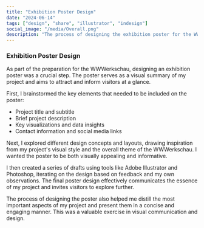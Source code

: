 ```yaml
---
title: "Exhibition Poster Design"
date: "2024-06-14"
tags: ["design", "share", "illustrator", "indesign"]
social_image: "/media/Overall.png"
description: "The process of designing the exhibition poster for the WWWerkschau."
---
```


### Exhibition Poster Design

As part of the preparation for the WWWerkschau, designing an exhibition poster was a crucial step. The poster serves as a visual summary of my project and aims to attract and inform visitors at a glance.

First, I brainstormed the key elements that needed to be included on the poster:
- Project title and subtitle
- Brief project description
- Key visualizations and data insights
- Contact information and social media links

Next, I explored different design concepts and layouts, drawing inspiration from my project's visual style and the overall theme of the WWWerkschau. I wanted the poster to be both visually appealing and informative.

<!-- ![Poster Design Concept](/media/PosterDesign/poster_concept.png) -->

I then created a series of drafts using tools like Adobe Illustrator and Photoshop, iterating on the design based on feedback and my own observations. The final poster design effectively communicates the essence of my project and invites visitors to explore further.

<!-- ![Final Poster Design](/media/PosterDesign/final_poster.png) -->

The process of designing the poster also helped me distill the most important aspects of my project and present them in a concise and engaging manner. This was a valuable exercise in visual communication and design.
